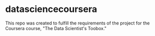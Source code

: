 datasciencecoursera
===================

This repo was created to fulfill the requirements of the project for the Coursera course, "The Data Scientist's Toobox."
